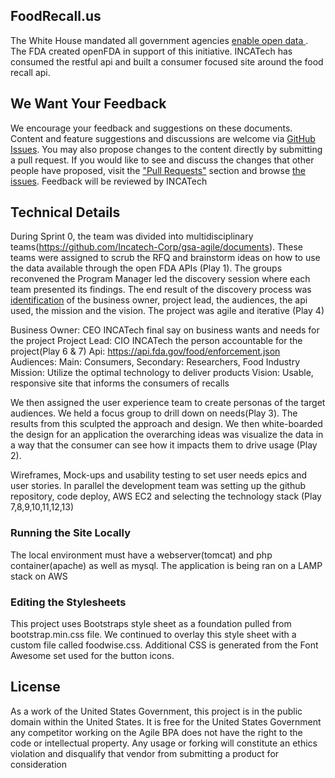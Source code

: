 ## FoodRecall.us
The White House mandated all government agencies [enable open data ](https://cio.gov/worldclassdigitalservices/digital-strategy). The FDA created openFDA in support of this initiative. INCATech has consumed the restful api and built a consumer focused site around the food recall api.

## We Want Your Feedback
We encourage your feedback and suggestions on these documents. Content and feature suggestions and discussions are welcome via [GitHub Issues](https://github.com/Incatech-Corp/gsa-agile/issues). You may also propose changes to the content directly by submitting a pull request.
If you would like to see and discuss the changes that other people have proposed, visit the ["Pull Requests"](https://github.com/Incatech-Corp/gsa-agile/pulls) section and browse [the issues](https://github.com/Incatech-Corp/gsa-agile/issues).
Feedback will be reviewed by INCATech 

## Technical Details
During Sprint 0, the team was divided into multidisciplinary teams(https://github.com/Incatech-Corp/gsa-agile/documents). These teams were assigned to scrub the RFQ and brainstorm ideas on how to use the data available through the open FDA APIs (Play 1). The groups reconvened the Program Manager led the discovery session where each team presented its findings. The end result of the discovery process was [identification](https://github.com/Incatech-Corp/gsa-agile/blob/master/documents/Pool%202%20-%20Evidence%20Item_a%20-%20Delegation%20of%20Authority.pdf) of the business owner, project lead, the audiences, the api used, the mission and the vision. The project was agile and iterative (Play 4)

Business Owner: CEO INCATech final say on business wants and needs for the project
Project Lead: CIO INCATech the person accountable for the project(Play 6 & 7)
Api: https://api.fda.gov/food/enforcement.json
Audiences: Main: Consumers, Secondary: Researchers, Food Industry
Mission: Utilize the optimal technology to deliver products
Vision: Usable, responsive site that informs the consumers of recalls

We then assigned the user experience team to create personas of the target audiences.   We held a focus group to drill down on needs(Play 3). The results from this sculpted the approach and design.  We then white-boarded the design for an application the overarching ideas was visualize the data in a way that the consumer can see how it impacts them to drive usage (Play 2).

Wireframes, Mock-ups and usability testing to set user needs epics and user stories. In parallel the development team was setting up the github repository, code deploy, AWS EC2 and selecting the technology stack (Play 7,8,9,10,11,12,13)

### Running the Site Locally
The local environment must have a webserver(tomcat) and php container(apache) as well as mysql. The application is being ran on a LAMP stack on AWS

### Editing the Stylesheets
This project uses Bootstraps style sheet as a foundation pulled from bootstrap.min.css file. We continued to overlay this style sheet with a custom file called foodwise.css.  Additional CSS is generated from the Font Awesome set used for the button icons.

## License
As a work of the United States Government, this project is in the public domain within the United States. It is free for the United States Government any competitor working on the Agile BPA does not have the right to the code or intellectual property. Any usage or forking will constitute an ethics violation and disqualify that vendor from submitting a product for consideration
